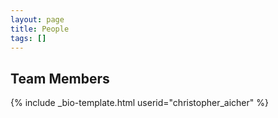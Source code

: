 ```yaml
---
layout: page
title: People
tags: []
---
```



## Team Members

{% include _bio-template.html userid="christopher_aicher" %}


